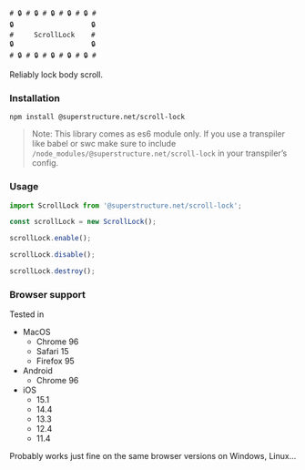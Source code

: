 ```
# 🔒 # 🔒 # 🔒 # 🔒 # 🔒 #
🔒                   🔒
#     ScrollLock    #
🔒                   🔒
# 🔒 # 🔒 # 🔒 # 🔒 # 🔒 #
```

Reliably lock body scroll.

### Installation

`npm install @superstructure.net/scroll-lock`

> Note: This library comes as es6 module only.
> If you use a transpiler like babel or swc make sure to include `/node_modules/@superstructure.net/scroll-lock` in your transpiler’s config.

### Usage

```js
import ScrollLock from '@superstructure.net/scroll-lock';

const scrollLock = new ScrollLock();

scrollLock.enable();

scrollLock.disable();

scrollLock.destroy();
```

### Browser support

Tested in

-   MacOS
    -   Chrome 96
    -   Safari 15
    -   Firefox 95
-   Android
    -   Chrome 96
-   iOS
    -   15.1
    -   14.4
    -   13.3
    -   12.4
    -   11.4

Probably works just fine on the same browser versions on Windows, Linux...
